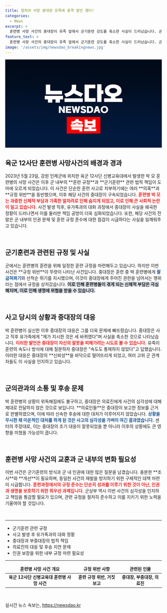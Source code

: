 ```yaml
---
title: 얼차려 사망 중대장 유족에 충격 발언 했다!
categories:
  - News
excerpt: >
  훈련병 사망 사건의 중대장이 유족 앞에서 군기훈련 강도를 축소한 사실이 드러났습니다. 군인권센터는 녹취록을 공개하며, 중대장의 거짓말이 의료진 판단에 혼란을 초래했다고 주장했습니다. 사건의 전말이 밝혀지며 국민의 우려가 커지고 있습니다.
feature_text: >
  훈련병 사망 사건의 중대장이 유족 앞에서 군기훈련 강도를 축소한 사실이 드러났습니다. 군인권센터는 녹취록을 공개하며, 중대장의 거짓말이 의료진 판단에 혼란을 초래했다고 주장했습니다. 사건의 전말이 밝혀지며 국민의 우려가 커지고 있습니다.
image: '/assets/img/newsdao_breakingnews.jpg'
---
```


<p><img src="/assets/img/newsdao_breakingnews.jpg" alt="implanttips 속보" /></p>

<h2 data-ke-size="size26">육군 12사단 훈련병 사망사건의 배경과 경과</h2>

<p data-ke-size="size16">2023년 5월 23일, 강원 인제군에 위치한 육군 12사단 신병교육대에서 발생한 박 모 훈련병의 사망 사건은 이후 군 내부의 **훈련 규정**과 **군기훈련** 관련 법적 책임이 도마에 오르게 되었습니다. 이 사건은 단순한 훈련 사고로 치부하기에는 여러 **의혹**과 **규정 위반**을 동반했으며, 이후 해당 사건의 중대장이 구속되었습니다. <b><span style="color: #ee2323;">훈련병 박 모는 과중한 신체적 부담과 가혹한 얼차려로 인해 숨지게 되었고, 이로 인해 큰 사회적 논란이 일고 있습니다.</span></b> 사건 발생 직후, 유가족과의 대화 과정에서 중대장이 사실을 왜곡한 정황이 드러나면서 이를 둘러싼 책임 공방이 더욱 심화되었습니다. 또한, 해당 사건의 전말은 군 내부의 인권 문제 및 훈련 규정 준수에 대한 점검이 시급하다는 사실을 일깨워주고 있습니다.</p>

<p data-ke-size="size16">&nbsp;</p>

<h2 data-ke-size="size26">군기훈련과 관련된 규정 및 사실</h2>

<p data-ke-size="size16">군에서는 훈련병의 훈련을 위해 일정한 훈련 규정을 마련해두고 있습니다. 하지만 이번 사건은 **규정 위반**이 뚜렷이 나타난 사건입니다. 중대장은 훈련 중 박 훈련병에게 <b><span style="color: #1a5490;">팔굽혀펴기</span></b>와 선착순 뛰기를 지시했으며, 이것이 중대장에게 주어진 권한을 넘어서는 행위라는 점에서 규정을 상저갔습니다. <b><span style="background-color: #21538527;">이로 인해 훈련병들이 겪게 되는 신체적 부담은 극심해지며, 이로 인해 생명에 위협을 받을 수 있습니다.</span></b></p>

<p data-ke-size="size16">&nbsp;</p>

<h2 data-ke-size="size26">사고 당시의 상황과 중대장의 대응</h2>

<p data-ke-size="size16">박 훈련병이 실신한 이후 중대장의 대응은 그를 더욱 문제에 빠뜨렸습니다. 중대장은 사고 직후 유가족에게 "제가 지시한 것은 세 바퀴였다"며 사실을 축소한 것으로 나타났습니다. <b><span style="color: #ee2323;">이러한 발언은 중대장이 자신의 잘못을 피해가려는 시도로 볼 수 있습니다.</span></b> 유족이 훈련의 속도나 방식에 대해 질문하자 중대장은 "속도도 통제하지 않았다"고 답했습니다. 이러한 대응은 중대장의 **신뢰성**을 바닥으로 떨어뜨리게 되었고, 여러 고위 군 관계자들도 이 사실을 인지하고 있습니다.</p>

<p data-ke-size="size16">&nbsp;</p>

<h2 data-ke-size="size26">군의관과의 소통 및 후송 문제</h2>

<p data-ke-size="size16">박 훈련병의 상황이 위독해짐에도 불구하고, 중대장은 의료진에게 사건의 심각성에 대해 제대로 전달하지 않은 것으로 보입니다. **의료인들**은 중대장이 보고한 정보를 근거로 판별하였으며, 이에 따라 신속한 후송에 대한 대처가 이루어지지 않았습니다. <b><span style="color: #1a5490;">상황을 무시한 채 미온적인 대처를 하게 된 것은 사고의 심각성을 가벼이 여긴 결과였습니다.</span></b> 센터의 주장대로, 이는 중대장의 초기 대응이 잘못되었을 뿐 아니라 이후의 상황에도 큰 영향을 미쳤을 가능성이 큽니다.</p>

<p data-ke-size="size16">&nbsp;</p>

<h2 data-ke-size="size26">훈련병 사망 사건의 교훈과 군 내부의 변화 필요성</h2>

<p data-ke-size="size16">이번 사건은 군기훈련의 방식과 군 내 인권에 대한 많은 질문을 남겼습니다. 충분한 **조사**와 **개선**이 필요하며, 동일한 사건의 재발을 방지하기 위한 구체적인 대책 마련이 시급합니다. <b><span style="color: #ee2323;">훈련과정에서의 규정 준수는 단순히 성과를 이루기 위한 것이 아닌, 인권과 생명을 보호하기 위한 최우선 과제입니다.</span></b> 군상부 역시 이번 사건의 심각성을 인지하고 책임을 통감할 필요가 있으며, 관련 규정을 철저히 준수하고 이를 지키기 위한 노력을 기울여야 할 것입니다.</p>

<p data-ke-size="size16">&nbsp;</p>

<hr>

<ul>
<li>군기훈련 관련 규정</li>
<li>사고 발생 후 유가족과의 대화 정황</li>
<li>중대장과 부중대장의 법적 책임</li>
<li>의료진의 대응 및 후송 지연 문제</li>
<li>인권 보장을 위한 내부 규정 마련 필요성</li>
</ul>

<hr>

<table style="width: 100%;">
<thead>
<tr>
<td style="text-align: center; height: 17px;"><b>훈련병 사망 사건 개요</b></td>
<td style="text-align: center; height: 17px;"><b>규정 위반 사항</b></td>
<td style="text-align: center; height: 17px;"><b>관련된 인물</b></td>
</tr>
</thead>
<tbody>
<tr>
<td style="text-align: center; height: 17px;"><b>육군 12사단 신병교육대 훈련병 사망 사건</b></td>
<td style="text-align: center; height: 17px;"><b>훈련 규정 위반, 거짓 보고</b></td>
<td style="text-align: center; height: 17px;"><b>중대장, 부중대장, 의료진</b></td>
</tr>
</tbody>
</table>

<p data-ke-size="size16">&nbsp;</p>
실시간 뉴스 속보는, <a href="https://newsdao.kr" rel="dofollow">https://newsdao.kr</a>


